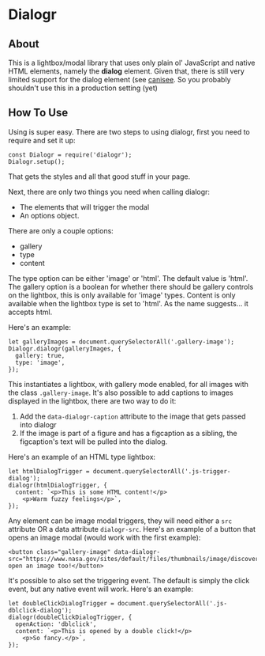 # Dialogr

## About

This is a lightbox/modal library that uses only plain ol' JavaScript and native HTML elements, namely the **dialog** element. Given that, there is still very limited support for the dialog element (see [canisee](https://caniuse.com/#search=dialog). So you probably shouldn't use this in a production setting (yet)

## How To Use

Using is super easy. There are two steps to using dialogr, first you need to require and set it up:

```
const Dialogr = require('dialogr');
Dialogr.setup();
```

That gets the styles and all that good stuff in your page. 

Next, there are only two things you need when calling dialogr:

* The elements that will trigger the modal
* An options object.

There are only a couple options: 

* gallery
* type
* content 

The type option can be either 'image' or 'html'. The default value is 'html'. The gallery option is a boolean for whether there should be gallery controls on the lightbox, this is only available for 'image' types. Content is only available when the lightbox type is set to 'html'. As the name suggests... it accepts html.

Here's an example:

```
let galleryImages = document.querySelectorAll('.gallery-image');
Dialogr.dialogr(galleryImages, {
  gallery: true,
  type: 'image',
});
```

This instantiates a lightbox, with gallery mode enabled, for all images with the class `.gallery-image`. It's also possible to add captions to images displayed in the lightbox, there are two way to do it:

1. Add the `data-dialogr-caption` attribute to the image that gets passed into dialogr
2. If the image is part of a figure and has a figcaption as a sibling, the figcaption's text will be pulled into the dialog.

Here's an example of an HTML type lightbox:

```
let htmlDialogTrigger = document.querySelectorAll('.js-trigger-dialog');
dialogr(htmlDialogTrigger, {
  content: `<p>This is some HTML content!</p>
    <p>Warm fuzzy feelings</p>`,
});
```

Any element can be image modal triggers, they will need either a `src` attribute OR a data attribute `dialogr-src`. Here's an example of a button that opens an image modal (would work with the first example):

```
<button class="gallery-image" data-dialogr-src="https://www.nasa.gov/sites/default/files/thumbnails/image/discover_missions_banner.jpg">I open an image too!</button>
```

It's possible to also set the triggering event. The default is simply the click event, but any native event will work. Here's an example:

```
let doubleClickDialogTrigger = document.querySelectorAll('.js-dblclick-dialog');
dialogr(doubleClickDialogTrigger, {
  openAction: 'dblclick',
  content: `<p>This is opened by a double click!</p>
    <p>So fancy.</p>`,
});
```